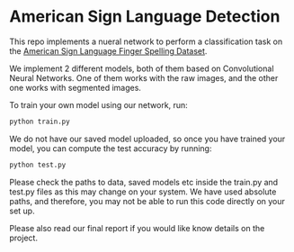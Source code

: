 # American Sign Language Detection

This repo implements a nueral network to perform a classification task on the [American Sign Language Finger Spelling Dataset](https://empslocal.ex.ac.uk/people/staff/np331/index.php?section=FingerSpellingDataset). 

We implement 2 different models, both of them based on Convolutional Neural Networks. One of them works with the raw images, and the other one works with segmented images. 

To train your own model using our network, run:
```bash
python train.py
```

We do not have our saved model uploaded, so once you have trained your model, you can compute the test accuracy by running:
```bash
python test.py
```

Please check the paths to data, saved models etc inside the train.py and test.py files as this may change on your system. We have used absolute paths, and therefore, you may not be able to run this code directly on your set up. 

Please also read our final report if you would like know details on the project. 
